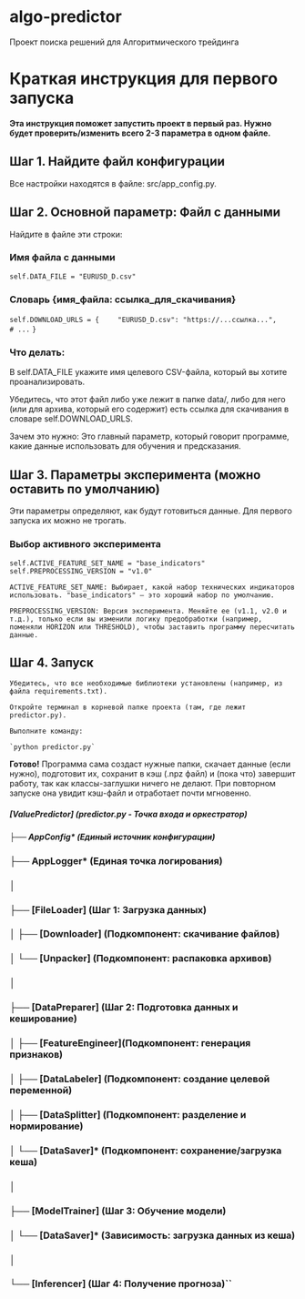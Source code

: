 # algo-predictor

Проект поиска решений для Алгоритмического трейдинга

# Краткая инструкция для первого запуска

**Эта инструкция поможет запустить проект в первый раз. Нужно будет проверить/изменить всего 2-3 параметра в одном файле.**

## Шаг 1. Найдите файл конфигурации

Все настройки находятся в файле: src/app_config.py.

## Шаг 2. Основной параметр: Файл с данными

Найдите в файле эти строки:
    
### Имя файла с данными

`self.DATA_FILE = "EURUSD_D.csv"`

### Словарь {имя_файла: ссылка_для_скачивания}

`self.DOWNLOAD_URLS = {`
`    "EURUSD_D.csv": "https://...ссылка...",`
`    # ...`
`}`

### Что делать:

В self.DATA_FILE укажите имя целевого CSV-файла, который вы хотите проанализировать.

Убедитесь, что этот файл либо уже лежит в папке data/, либо для него (или для архива, который его содержит) есть ссылка для скачивания в словаре self.DOWNLOAD_URLS.

Зачем это нужно: Это главный параметр, который говорит программе, какие данные использовать для обучения и предсказания.

## Шаг 3. Параметры эксперимента (можно оставить по умолчанию)

Эти параметры определяют, как будут готовиться данные. Для первого запуска их можно не трогать.
    
### Выбор активного эксперимента

`self.ACTIVE_FEATURE_SET_NAME = "base_indicators"`
`self.PREPROCESSING_VERSION = "v1.0"`

    ACTIVE_FEATURE_SET_NAME: Выбирает, какой набор технических индикаторов использовать. "base_indicators" — это хороший набор по умолчанию.

    PREPROCESSING_VERSION: Версия эксперимента. Меняйте ее (v1.1, v2.0 и т.д.), только если вы изменили логику предобработки (например, поменяли HORIZON или THRESHOLD), чтобы заставить программу пересчитать данные.

## Шаг 4. Запуск

    Убедитесь, что все необходимые библиотеки установлены (например, из файла requirements.txt).

    Откройте терминал в корневой папке проекта (там, где лежит predictor.py).

    Выполните команду:
        
    `python predictor.py`

**Готово!** Программа сама создаст нужные папки, скачает данные (если нужно), подготовит их, сохранит в кэш (.npz файл) и (пока что) завершит работу, так как классы-заглушки ничего не делают. При повторном запуске она увидит кэш-файл и отработает почти мгновенно.

##### [ValuePredictor] (predictor.py - Точка входа и оркестратор)
##### ├── AppConfig*            (Единый источник конфигурации)
### ├── AppLogger*            (Единая точка логирования)
### │
### ├── [FileLoader]          (Шаг 1: Загрузка данных)
### │    ├── [Downloader]     (Подкомпонент: скачивание файлов)
### │    └── [Unpacker]       (Подкомпонент: распаковка архивов)
### │
### ├── [DataPreparer]        (Шаг 2: Подготовка данных и кеширование)
### │    ├── [FeatureEngineer](Подкомпонент: генерация признаков)
### │    ├── [DataLabeler]    (Подкомпонент: создание целевой переменной)
### │    ├── [DataSplitter]   (Подкомпонент: разделение и нормирование)
### │    └── [DataSaver]*     (Подкомпонент: сохранение/загрузка кеша)
### │
### ├── [ModelTrainer]        (Шаг 3: Обучение модели)
### │    └── [DataSaver]*     (Зависимость: загрузка данных из кеша)
### │
### └── [Inferencer]          (Шаг 4: Получение прогноза)``
